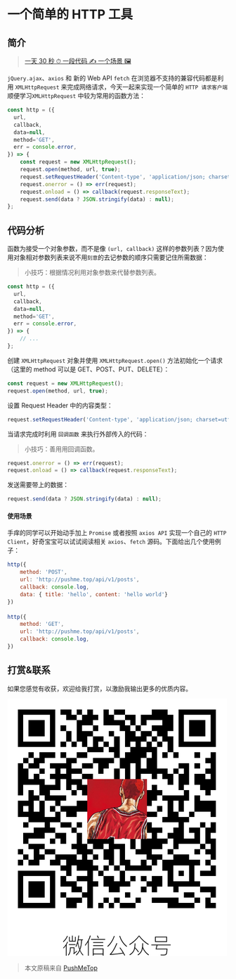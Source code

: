 # 一个简单的 HTTP 工具

## 简介

> [一天 30 秒 ⏱ 一段代码 ✍️ 一个场景 🖼](https://github.com/pushmetop/30-seconds-for-everyday)

`jQuery.ajax`、`axios` 和 新的 Web API `fetch` 在浏览器不支持的兼容代码都是利用 
 `XMLHttpRequest` 来完成网络请求，今天一起来实现一个简单的 `HTTP 请求客户端` 顺便学习`XMLHttpRequest` 中较为常用的函数方法：

```javascript
const http = ({
  url,
  callback,
  data=null,
  method='GET',
  err = console.error,
}) => {
    const request = new XMLHttpRequest();
    request.open(method, url, true);
    request.setRequestHeader('Content-type', 'application/json; charset=utf-8');
    request.onerror = () => err(request);
    request.onload = () => callback(request.responseText);
    request.send(data ? JSON.stringify(data) : null);
};
```

## 代码分析

函数为接受一个对象参数，而不是像 `(url, callback)` 这样的参数列表？因为使用对象相对参数列表来说不用`刻意`的去记参数的顺序只需要记住所需数据：

> 小技巧：根据情况利用对象参数来代替参数列表。

```javascript
const http = ({
  url,
  callback,
  data=null,
  method='GET',
  err = console.error,
}) => {
    // ...
};
```

创建 `XMLHttpRequest` 对象并使用 `XMLHttpRequest.open()` 方法初始化一个请求（这里的 method 可以是 GET、POST、PUT、DELETE）：

```javascript
const request = new XMLHttpRequest();
request.open(method, url, true);
```

设置 Request Header 中的内容类型：

```javascript
request.setRequestHeader('Content-type', 'application/json; charset=utf-8');
```

当请求完成时利用 `回调函数` 来执行外部传入的代码：

> 小技巧：善用用回调函数。

```javascript
request.onerror = () => err(request);
request.onload = () => callback(request.responseText);
```

发送需要带上的数据：

```javascript
request.send(data ? JSON.stringify(data) : null);
```

#### 使用场景

手痒的同学可以开始动手加上 `Promise` 或者按照 `axios API` 实现一个自己的 `HTTP Client`，好奇宝宝可以试试阅读相关 `axios`、`fetch` 源码。下面给出几个使用例子：

```javascript
http({
    method: 'POST',
    url: 'http://pushme.top/api/v1/posts',
    callback: console.log, 
    data: { title: 'hello', content: 'hello world'}
})

http({
    method: 'GET',
    url: 'http://pushme.top/api/v1/posts',
    callback: console.log, 
})
```

## 打赏&联系

如果您感觉有收获，欢迎给我打赏，以激励我输出更多的优质内容。

![打赏&联系](https://raw.githubusercontent.com/pushmetop/resource/master/donate/pushmetop.png)

> 本文原稿来自 [PushMeTop](https://github.com/pushmetop)